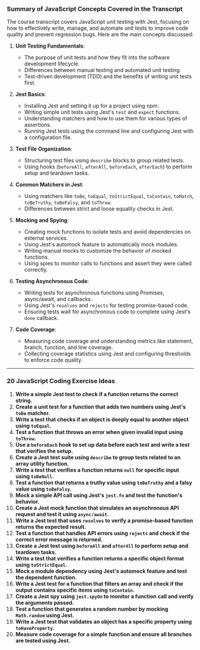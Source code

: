 ### Summary of JavaScript Concepts Covered in the Transcript

The course transcript covers JavaScript unit testing with Jest, focusing on how to effectively write, manage, and automate unit tests to improve code quality and prevent regression bugs. Here are the main concepts discussed:

1. **Unit Testing Fundamentals**:
    
    - The purpose of unit tests and how they fit into the software development lifecycle.
    - Differences between manual testing and automated unit testing.
    - Test-driven development (TDD) and the benefits of writing unit tests first.
2. **Jest Basics**:
    
    - Installing Jest and setting it up for a project using npm.
    - Writing simple unit tests using Jest's `test` and `expect` functions.
    - Understanding matchers and how to use them for various types of assertions.
    - Running Jest tests using the command line and configuring Jest with a configuration file.
3. **Test File Organization**:
    
    - Structuring test files using `describe` blocks to group related tests.
    - Using hooks (`beforeAll`, `afterAll`, `beforeEach`, `afterEach`) to perform setup and teardown tasks.
4. **Common Matchers in Jest**:
    
    - Using matchers like `toBe`, `toEqual`, `toStrictEqual`, `toContain`, `toMatch`, `toBeTruthy`, `toBeFalsy`, and `toThrow`.
    - Differences between strict and loose equality checks in Jest.
5. **Mocking and Spying**:
    
    - Creating mock functions to isolate tests and avoid dependencies on external services.
    - Using Jest's automock feature to automatically mock modules.
    - Writing manual mocks to customize the behavior of mocked functions.
    - Using spies to monitor calls to functions and assert they were called correctly.
6. **Testing Asynchronous Code**:
    
    - Writing tests for asynchronous functions using Promises, async/await, and callbacks.
    - Using Jest's `resolves` and `rejects` for testing promise-based code.
    - Ensuring tests wait for asynchronous code to complete using Jest's `done` callback.
7. **Code Coverage**:
    
    - Measuring code coverage and understanding metrics like statement, branch, function, and line coverage.
    - Collecting coverage statistics using Jest and configuring thresholds to enforce code quality.

---

### 20 JavaScript Coding Exercise Ideas

1. **Write a simple Jest test to check if a function returns the correct string.**
2. **Create a unit test for a function that adds two numbers using Jest's `toBe` matcher.**
3. **Write a test that checks if an object is deeply equal to another object using `toEqual`.**
4. **Test a function that throws an error when given invalid input using `toThrow`.**
5. **Use a `beforeEach` hook to set up data before each test and write a test that verifies the setup.**
6. **Create a Jest test suite using `describe` to group tests related to an array utility function.**
7. **Write a test that verifies a function returns `null` for specific input using `toBeNull`.**
8. **Test a function that returns a truthy value using `toBeTruthy` and a falsy value using `toBeFalsy`.**
9. **Mock a simple API call using Jest's `jest.fn` and test the function's behavior.**
10. **Create a Jest mock function that simulates an asynchronous API request and test it using `async/await`.**
11. **Write a Jest test that uses `resolves` to verify a promise-based function returns the expected result.**
12. **Test a function that handles API errors using `rejects` and check if the correct error message is returned.**
13. **Create a Jest test using `beforeAll` and `afterAll` to perform setup and teardown tasks.**
14. **Write a test that verifies a function returns a specific object format using `toStrictEqual`.**
15. **Mock a module dependency using Jest's automock feature and test the dependent function.**
16. **Write a Jest test for a function that filters an array and check if the output contains specific items using `toContain`.**
17. **Create a Jest spy using `jest.spyOn` to monitor a function call and verify the arguments passed.**
18. **Test a function that generates a random number by mocking `Math.random` using Jest.**
19. **Write a Jest test that validates an object has a specific property using `toHaveProperty`.**
20. **Measure code coverage for a simple function and ensure all branches are tested using Jest.**